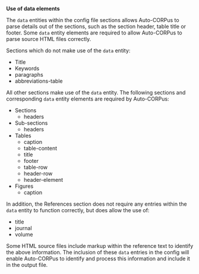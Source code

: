 **Use of data elements**

The `data` entities within the config file sections allows Auto-CORPus to parse details out of the sections, such as the section
header, table title or footer. Some `data` entity elements are required to allow Auto-CORPus to parse source HTML files
correctly.

Sections which do not make use of the `data` entity:

- Title
- Keywords
- paragraphs
- abbreviations-table

All other sections make use of the `data` entity. The following sections and corresponding `data` entity elements are required by Auto-CORPus:

- Sections
  - headers
- Sub-sections
  - headers
- Tables
  - caption
  - table-content
  - title
  - footer
  - table-row
  - header-row
  - header-element
- Figures
  - caption

In addition, the References section does not require any entries within the `data` entity to function correctly, but does allow
the use of:

- title
- journal
- volume

Some HTML source files include markup within the reference text to identify the above information. The inclusion
of these `data` entries in the config will enable Auto-CORPus to identify and process this information and include it in the output file.
